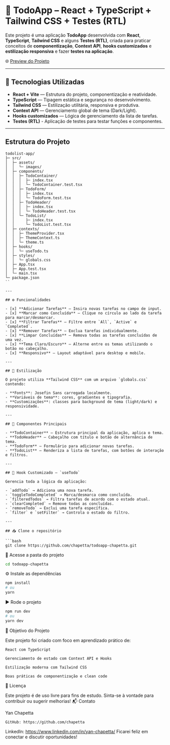# 📝 TodoApp  – React + TypeScript + Tailwind CSS + Testes (RTL)

Este projeto é uma aplicação **TodoApp** desenvolvida com **React**, **TypeScript**, **Tailwind CSS** e alguns **Testes (RTL)**, criada para praticar conceitos de **componentização**, **Context API**, **hooks customizados** e **estilização responsiva** e fazer **testes na aplicação**.

🌐 [Preview do Projeto](https://todoappchapetta.netlify.app/)

---

## 🚀 Tecnologias Utilizadas

- **React + Vite** — Estrutura do projeto, componentização e reatividade.
- **TypeScript** — Tipagem estática e segurança no desenvolvimento.
- **Tailwind CSS** — Estilização utilitária, responsiva e produtiva.
- **Context API** — Gerenciamento global de tema (Dark/Light).
- **Hooks customizados** — Lógica de gerenciamento da lista de tarefas.
- **Testes (RTL)** - Aplicação de testes para testar funções e componentes.

---

## Estrutura do Projeto

```plaintext
todolist-app/
├─ src/
│  ├─ assets/
│  │  └─ images/
│  ├─ components/
│  │  ├─ TodoContainer/
│  │  │  ├─ index.tsx
│  │  │  └─ TodoContainer.test.tsx
│  │  ├─ TodoForm/
│  │  │  ├─ index.tsx
│  │  │  └─ TodoForm.test.tsx
│  │  ├─ TodoHeader/
│  │  │  ├─ index.tsx
│  │  │  └─ TodoHeader.test.tsx
│  │  └─ TodoList/
│  │     ├─ index.tsx
│  │     └─ TodoList.test.tsx
│  ├─ contexts/
│  │  ├─ ThemeProvider.tsx
│  │  ├─ ThemeContext.ts
│  │  └─ theme.ts
│  ├─ hooks/
│  │  └─ useTodo.ts
│  ├─ styles/
│  │  └─ globals.css
│  ├─ App.tsx
│  ├─ App.test.tsx
│  └─ main.tsx
└─ package.json
``

---

## ⚙️ Funcionalidades

- [x] **Adicionar Tarefas** — Insira novas tarefas no campo de input.
- [x] **Marcar como Concluída** — Clique no círculo ao lado da tarefa para marcar/desmarcar.
- [x] **Filtrar Tarefas** — Filtre entre `All`, `Active` e `Completed`.
- [x] **Remover Tarefas** — Exclua tarefas individualmente.
- [x] **Limpar Concluídas** — Remova todas as tarefas concluídas de uma vez.
- [x] **Tema Claro/Escuro** — Alterne entre os temas utilizando o botão no cabeçalho.
- [x] **Responsivo** — Layout adaptável para desktop e mobile.

---

## 🎨 Estilização

O projeto utiliza **Tailwind CSS** com um arquivo `globals.css` contendo:

- **Fonts**: Josefin Sans carregada localmente.
- **Variáveis de tema**: cores, gradientes e tipografia.
- **Customizações**: classes para background de tema (light/dark) e responsividade.

---

## 🧩 Componentes Principais

- **TodoContainer** — Estrutura principal da aplicação, aplica o tema.
- **TodoHeader** — Cabeçalho com título e botão de alternância de tema.
- **TodoForm** — Formulário para adicionar novas tarefas.
- **TodoList** — Renderiza a lista de tarefas, com botões de interação e filtros.

---

## 🧠 Hook Customizado – `useTodo`

Gerencia toda a lógica da aplicação:

- `addTodo` → Adiciona uma nova tarefa.
- `toggleTodoCompleted` → Marca/desmarca como concluída.
- `filteredTodos` → Filtra tarefas de acordo com o estado atual.
- `clearCompleted` → Remove todas as concluídas.
- `removeTodo` → Exclui uma tarefa específica.
- `filter` e `setFilter` → Controla o estado do filtro.

---

## 📥 Clone o repositório

```bash
git clone https://github.com/chapetta/todoapp-chapetta.git
```


📂 Acesse a pasta do projeto

```bash
cd todoapp-chapetta
```
⚙️ Instale as dependências

```bash
npm install
# ou
yarn
```


▶️ Rode o projeto
```bash
npm run dev
# ou
yarn dev
```


🎯 Objetivo do Projeto

Este projeto foi criado com foco em aprendizado prático de:

    React com TypeScript

    Gerenciamento de estado com Context API e Hooks

    Estilização moderna com Tailwind CSS

    Boas práticas de componentização e clean code

📜 Licença

Este projeto é de uso livre para fins de estudo. Sinta-se à vontade para contribuir ou sugerir melhorias!
📬 Contato

Yan Chapetta

    GitHub: https://github.com/chapetta

LinkedIn: https://www.linkedin.com/in/yan-chapetta/
Ficarei feliz em conectar e discutir oportunidades!
